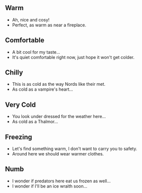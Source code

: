 ## Warm

- Ah, nice and cosy!
- Perfect, as warm as near a fireplace.

## Comfortable

- A bit cool for my taste...
- It's quiet comfortable right now, just hope it won't get colder.

## Chilly

- This is as cold as the way Nords like their met.
- As cold as a vampire's heart...

## Very Cold

- You look under dressed for the weather here...
- As cold as a Thalmor...

## Freezing

- Let's find something warm, I don't want to carry you to safety.
- Around here we should wear warmer clothes.

## Numb

- I wonder if predators here eat us frozen as well...
- I wonder if I'll be an ice wraith soon...
